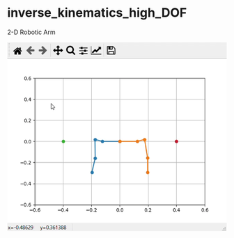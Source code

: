 # inverse_kinematics_high_DOF
2-D Robotic Arm

![](https://raw.githubusercontent.com/tummalag/inverse_kinematics_high_DOF/master/output.gif)
